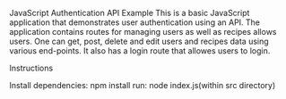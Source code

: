 JavaScript Authentication API Example
This is a basic JavaScript application that demonstrates user authentication using an API. The application contains routes for managing users as well as recipes allows users. One can get, post, delete and edit users and recipes data using various end-points. It also has a login route that allowes users to login. 



Instructions

Install dependencies:
npm install
run: node index.js(within src directory)

